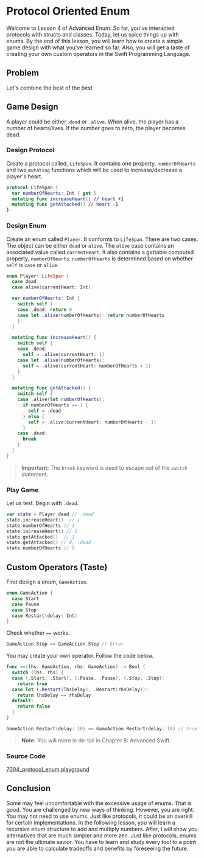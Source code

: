 # Protocol Oriented Enum
Welcome to Lesson 4 of Advanced Enum. So far, you've interacted protocols with structs and classes. Today, let us spice things up with enums. By the end of this lesson, you will learn how to create a simple game design with what you've learned so far. Also, you will get a taste of creating your own custom operators in the Swift Programming Language.

## Problem
Let's combine the best of the best

## Game Design
A player could be either .`dead` or `.alive`. When alive, the player has a number of hearts/lives. If the number goes to zero, the player becomes dead.

### Design Protocol
Create a protocol called, `LifeSpan`. It contains one property, `numberOfHearts` and two `mutating` functions which will be used to increase/decrease a player's heart.

```swift
protocol LifeSpan {
  var numberOfHearts: Int { get }
  mutating func increaseHeart() // heart +1
  mutating func getAttacked() // heart -1
}
```

### Design Enum
Create an enum called `Player`. It conforms to `LifeSpan`. There are two cases. The object can be either `dead` or `alive`. The `alive` case contains an associated value called `currentHeart`. It also contains a gettable computed property, `numberOfHearts`. `numberOfHearts` is determined based on whether `self` is `case` or `alive`.


```swift
enum Player: LifeSpan {
  case dead
  case alive(currentHeart: Int)

  var numberOfHearts: Int {
    switch self {
    case .dead: return 0
    case let .alive(numberOfHearts): return numberOfHearts
    }
  }

  mutating func increaseHeart() {
    switch self {
    case .dead:
      self = .alive(currentHeart: 1)
    case let .alive(numberOfHearts):
      self = .alive(currentHeart: numberOfHearts + 1)
    }
  }

  mutating func getAttacked() {
    switch self {
    case .alive(let numberOfHearts):
      if numberOfHearts == 1 {
        self = .dead
      } else {
        self = .alive(currentHeart: numberOfHearts - 1)
      }
    case .dead:
      break
    }
  }
}
```

> **Important:** The `break` keyword is used to escape out of the `switch` statement.

### Play Game
Let us test. Begin with `.dead`.

```swift
var state = Player.dead // .dead
state.increaseHeart()  // 1
state.numberOfHearts // 1
state.increaseHeart() // 2
state.getAttacked()  // 1
state.getAttacked() // 0, .dead
state.numberOfHearts // 0
```

## Custom Operators (Taste)
First design a enum, `GameAction`.

```swift
enum GameAction {
  case Start
  case Pause
  case Stop
  case Restart(delay: Int)
}
```

Check whether `==` works.

```swift
GameAction.Stop == GameAction.Stop // Error
```

You may create your own operator. Follow the code below.

```swift
func ==(lhs: GameAction, rhs: GameAction) -> Bool {
  switch (lhs, rhs) {
  case (.Start, .Start), (.Pause, .Pause), (.Stop, .Stop):
    return true
  case let (.Restart(lhsDelay), .Restart(rhsDelay)):
    return lhsDelay == rhsDelay
  default:
    return false
  }
}

GameAction.Restart(delay: 10) == GameAction.Restart(delay: 10) // true
```

> **Note:** You will more in de-tail in Chapter 8: Advanced Swift.


### Source Code
[7004_protocol_enum.playground](https://www.dropbox.com/sh/ptksoqsu5c0fnqm/AABm-0gtKqxkNyMyjRkSEXCqa?dl=0)

## Conclusion
Some may feel uncomfortable with the excessive usage of enums. That is good. You are challenged by new ways of thinking. However, you are right. You may not need to use enums. Just like protocols, it could be an overkill for certain implementations. In the following lesson, you will learn a recursive enum structure to add and multiply numbers. After, I will show you alternatives that are much simpler and more zen. Just like protocols, enums are not the ultimate savior. You have to learn and study every tool to a point you are able to calculate tradeoffs and benefits by foreseeing the future. 
